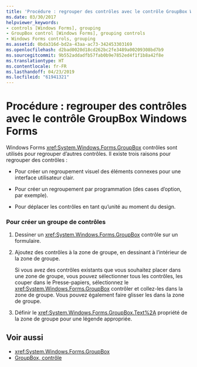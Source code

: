 ```yaml
---
title: 'Procédure : regrouper des contrôles avec le contrôle GroupBox Windows Forms'
ms.date: 03/30/2017
helpviewer_keywords:
- controls [Windows Forms], grouping
- GroupBox control [Windows Forms], grouping controls
- Windows Forms controls, grouping
ms.assetid: 0bda316d-bd2a-43aa-ac73-342453303169
ms.openlocfilehash: d2bad0020d18cd262bc2fe3489a00209308bd7b9
ms.sourcegitcommit: 9b552addadfb57fab0b9e7852ed4f1f1b8a42f8e
ms.translationtype: HT
ms.contentlocale: fr-FR
ms.lasthandoff: 04/23/2019
ms.locfileid: "61941321"
---
```

# <a name="how-to-group-controls-with-the-windows-forms-groupbox-control"></a>Procédure : regrouper des contrôles avec le contrôle GroupBox Windows Forms
Windows Forms <xref:System.Windows.Forms.GroupBox> contrôles sont utilisés pour regrouper d’autres contrôles. Il existe trois raisons pour regrouper des contrôles :  
  
- Pour créer un regroupement visuel des éléments connexes pour une interface utilisateur clair.  
  
- Pour créer un regroupement par programmation (des cases d’option, par exemple).  
  
- Pour déplacer les contrôles en tant qu’unité au moment du design.  
  
### <a name="to-create-a-group-of-controls"></a>Pour créer un groupe de contrôles  
  
1. Dessiner un <xref:System.Windows.Forms.GroupBox> contrôle sur un formulaire.  
  
2. Ajoutez des contrôles à la zone de groupe, en dessinant à l’intérieur de la zone de groupe.  
  
     Si vous avez des contrôles existants que vous souhaitez placer dans une zone de groupe, vous pouvez sélectionner tous les contrôles, les couper dans le Presse-papiers, sélectionnez le <xref:System.Windows.Forms.GroupBox> contrôler et collez-les dans la zone de groupe. Vous pouvez également faire glisser les dans la zone de groupe.  
  
3. Définir le <xref:System.Windows.Forms.GroupBox.Text%2A> propriété de la zone de groupe pour une légende appropriée.  
  
## <a name="see-also"></a>Voir aussi

- <xref:System.Windows.Forms.GroupBox>
- [GroupBox, contrôle](groupbox-control-windows-forms.md)
